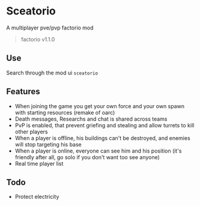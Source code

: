 # Sceatorio
A multiplayer pve/pvp factorio mod

>  factorio v1.1.0

## Use

Search through the mod ui `sceatorio`

## Features

- When joining the game you get your own force and your own spawn with starting resources (remake of oarc)
- Death messages, Researchs and chat is shared across teams
- PvP is enabled, that prevent griefing and stealing and allow turrets to kill other players
- When a player is offline, his buildings can't be destroyed, and enemies will stop targeting his base
- When a player is online, everyone can see him and his position (it's friendly after all, go solo if you don't want too see anyone)
- Real time player list

## Todo

- Protect electricity

